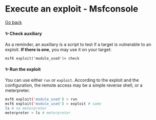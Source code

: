 # Execute an exploit - Msfconsole

[Go back](../metasploit.md)

<div class="row row-cols-md-2"><div>

#### ✨️ Check auxiliary

As a reminder, an auxiliary is a script to test if a target is vulnerable to an exploit. **If there is one**, you may use it on your target:

```bash!
msf6 exploit('module_used')> check
```
</div><div>

#### ✨️ Run the exploit

You can use either `run` or `exploit`. According to the exploit and the configuration, the remote access may be a simple reverse shell, or a meterpreter.

```bash
msf6 exploit('module_used') > run
msf6 exploit('module_used') > exploit # same
ls # no meterpreter
meterpreter > ls # meterpreter
```
</div></div>